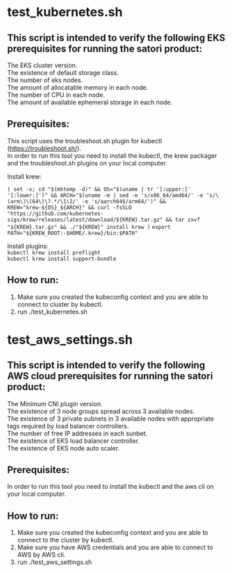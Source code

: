
   
# test_kubernetes.sh  
## This script is intended to verify the following EKS prerequisites for running the satori product:  
The EKS cluster version.   
The existence of default storage class.  
The number of eks nodes.  
The amount of allocatable memory in each node.  
The number of CPU in each node.  
The amount of available ephemeral storage in each node.  

   
## Prerequisites:  
This script uses the troubleshoot.sh plugin for kubectl (https://troubleshoot.sh/).  
In order to run this tool you need to install the kubectl, the krew packager and the troubleshoot.sh plugins on your local computer.  
   
Install krew:  
   
`(
 set -x; cd "$(mktemp -d)" &&
 OS="$(uname | tr '[:upper:]' '[:lower:]')" &&
 ARCH="$(uname -m | sed -e 's/x86_64/amd64/' -e 's/\(arm\)\(64\)\?.*/\1\2/' -e 's/aarch64$/arm64/')" &&
 KREW="krew-${OS}_${ARCH}" &&
 curl -fsSLO "https://github.com/kubernetes-sigs/krew/releases/latest/download/${KREW}.tar.gz" &&
 tar zxvf "${KREW}.tar.gz" &&
 ./"${KREW}" install krew
)`
`export PATH="${KREW_ROOT:-$HOME/.krew}/bin:$PATH"`  
   
Install plugins:  
`kubectl krew install preflight`  
`kubectl krew install support-bundle`  
   
## How to run:  
1. Make sure you created the kubeconfig context and you are able to connect to cluster by kubectl.  
2. run ./test_kubernetes.sh  
 
 # test_aws_settings.sh
## This script is intended to verify the following AWS cloud prerequisites for running the satori product:
The Minimum CNI plugin version.  
The existence of 3 node groups spread across 3 available nodes.  
The existence of 3 private subnets in 3 available nodes with appropriate tags required by load balancer controllers.  
The number of free IP addresses in each sunbet.  
The existence of EKS load balancer controller.  
The existence of EKS node auto scaler.  
  
## Prerequisites:  
In order to run this tool you need to install the kubectl and the aws cli on your local computer.  
   
## How to run:  
1. Make sure you created the kubeconfig context and you are able to connect to the cluster by kubectl.  
2. Make sure you have AWS credentials and you are able to connect to AWS by AWS cli.  
3. run ./test_aws_settings.sh  
   